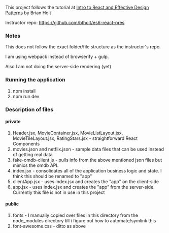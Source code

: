 This project follows the tutorial at [Intro to React and Effective Design Patterns](https://www.safaribooksonline.com/library/view/fluent-conference-2015/9781491927786/part35.html) by Brian Holt

Instructor repo: https://github.com/btholt/es6-react-pres

### Notes

This does not follow the exact folder/file structure as the instructor's repo.

I am using webpack instead of browserify + gulp.

Also I am not doing the server-side rendering (yet)

### Running the application
1. npm install
2. npm run dev


### Description of files


#### private

1. Header.jsx, MovieContainer.jsx, MovieListLayout.jsx, MovieTileLayout.jsx, RatingStars.jsx - straightforward React Components
2. movies.json and netflix.json - sample data files that can be used instead of getting real data
3. fake-omdb-client.js - pulls info from the above mentioned json files but mimics the omdb API.
4. index.jsx - consolidates all of the application business logic and state. I think this should be renamed to "app"
5. clientApp.jsx - uses index.jsx and creates the "app" on the client-side
6. app.jsx - uses index.jsx and creates the "app" from the server-side. Currently this file is not in use in this project

#### public
1. fonts - I manually copied over files in this directory from the node_modules directory till i figure out how to automate/symlink this
2. font-awesome.css - ditto as above

	


